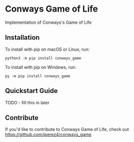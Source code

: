 # Conways Game of Life


Implementation of Conways's Game of Life

## Installation

To install with pip on macOS or Linux, run:

    python3 -m pip install conways_game

To install with pip on Windows, run:

    py -m pip install conways_game

## Quickstart Guide

TODO - fill this in later

## Contribute

If you'd like to contribute to Conways Game of Life, check out https://github.com/jperez4/conways_game
